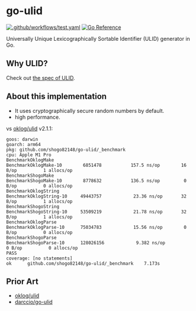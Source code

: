 # go-ulid

[![.github/workflows/test.yaml](https://github.com/shogo82148/go-ulid/actions/workflows/test.yaml/badge.svg)](https://github.com/shogo82148/go-ulid/actions/workflows/test.yaml)
[![Go Reference](https://pkg.go.dev/badge/github.com/shogo82148/go-ulid.svg)](https://pkg.go.dev/github.com/shogo82148/go-ulid)

Universally Unique Lexicographically Sortable Identifier (ULID) generator in Go.

## Why ULID?

Check out [the spec of ULID](https://github.com/ulid/spec).

## About this implementation

- It uses cryptographically secure random numbers by default.
- high performance.

vs [oklog/ulid](https://github.com/oklog/ulid) v2.1.1:

```plain
goos: darwin
goarch: arm64
pkg: github.com/shogo82148/go-ulid/_benchmark
cpu: Apple M1 Pro
BenchmarkOklogMake
BenchmarkOklogMake-10      	 6851478	       157.5 ns/op	      16 B/op	       1 allocs/op
BenchmarkShogoMake
BenchmarkShogoMake-10      	 8778632	       136.5 ns/op	       0 B/op	       0 allocs/op
BenchmarkOklogString
BenchmarkOklogString-10    	49443757	        23.36 ns/op	      32 B/op	       1 allocs/op
BenchmarkShogoString
BenchmarkShogoString-10    	53509219	        21.78 ns/op	      32 B/op	       1 allocs/op
BenchmarkOklogParse
BenchmarkOklogParse-10     	75034783	        15.56 ns/op	       0 B/op	       0 allocs/op
BenchmarkShogoParse
BenchmarkShogoParse-10     	128026156	         9.382 ns/op	       0 B/op	       0 allocs/op
PASS
coverage: [no statements]
ok  	github.com/shogo82148/go-ulid/_benchmark	7.173s
```

## Prior Art

- [oklog/ulid](https://github.com/oklog/ulid)
- [darccio/go-ulid](https://github.com/darccio/go-ulid)
